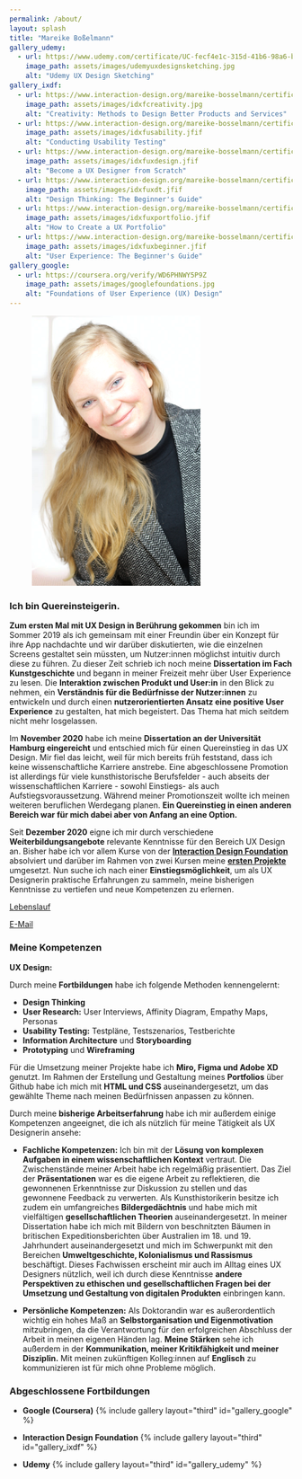```yaml
---
permalink: /about/
layout: splash
title: "Mareike Boßelmann"
gallery_udemy:
  - url: https://www.udemy.com/certificate/UC-fecf4e1c-315d-41b6-98a6-b4dfcb1484f5
    image_path: assets/images/udemyuxdesignsketching.jpg
    alt: "Udemy UX Design Sketching"
gallery_ixdf:
  - url: https://www.interaction-design.org/mareike-bosselmann/certificate/course/8ffd8c1c-9c52-4c1c-b309-dba88524c432
    image_path: assets/images/idxfcreativity.jpg
    alt: "Creativity: Methods to Design Better Products and Services"
  - url: https://www.interaction-design.org/mareike-bosselmann/certificate/course/7f9d4423-fbdf-4fce-a398-592fe9f73204
    image_path: assets/images/idxfusability.jfif
    alt: "Conducting Usability Testing"
  - url: https://www.interaction-design.org/mareike-bosselmann/certificate/course/d35c481a-fb73-4ebc-8b5e-4a6670122d02?certificateType=course
    image_path: assets/images/idxfuxdesign.jfif
    alt: "Become a UX Designer from Scratch"
  - url: https://www.interaction-design.org/mareike-bosselmann/certificate/course/313f43bd-fd91-4fb8-b3b5-2b649d704c06
    image_path: assets/images/idxfuxdt.jfif
    alt: "Design Thinking: The Beginner's Guide"
  - url: https://www.interaction-design.org/mareike-bosselmann/certificate/course/d0a425c0-72e8-424a-a393-3c2a008359b1
    image_path: assets/images/idxfuxportfolio.jfif
    alt: "How to Create a UX Portfolio"
  - url: https://www.interaction-design.org/mareike-bosselmann/certificate/course/950c716a-fa49-4ee8-aeb0-f24191ee8bb2
    image_path: assets/images/idxfuxbeginner.jfif
    alt: "User Experience: The Beginner's Guide"
gallery_google:
  - url: https://coursera.org/verify/WD6PHNWY5P9Z
    image_path: assets/images/googlefoundations.jpg
    alt: "Foundations of User Experience (UX) Design"
---
```


<figure style="width: 300px" class="align-right">
  <img src="https://github.com/mbosselmann/portfolio/blob/master/assets/images/startbild.png?raw=true" alt="">
  </figure> 

### Ich bin Quereinsteigerin.
**Zum ersten Mal mit UX Design in Berührung gekommen** bin ich im Sommer 2019 als ich gemeinsam mit einer Freundin über ein Konzept für ihre App nachdachte und wir darüber diskutierten, wie die einzelnen Screens gestaltet sein müssten, um Nutzer:innen möglichst intuitiv durch diese zu führen. Zu dieser Zeit schrieb ich noch meine **Dissertation im Fach Kunstgeschichte** und begann in meiner Freizeit mehr über User Experience zu lesen. Die **Interaktion zwischen Produkt und User:in** in den Blick zu nehmen, ein **Verständnis für die Bedürfnisse der Nutzer:innen** zu entwickeln und durch einen **nutzerorientierten Ansatz eine positive User Experience** zu gestalten, hat mich begeistert. Das Thema hat mich seitdem nicht mehr losgelassen.

Im **November 2020** habe ich meine **Dissertation an der Universität Hamburg eingereicht** und entschied mich für einen Quereinstieg in das UX Design. Mir fiel das leicht, weil für mich bereits früh feststand, dass ich keine wissenschaftliche Karriere anstrebe. Eine abgeschlossene Promotion ist allerdings für viele kunsthistorische Berufsfelder - auch abseits der wissenschaftlichen Karriere - sowohl Einstiegs- als auch Aufstiegsvoraussetzung. Während meiner Promotionszeit wollte ich meinen weiteren beruflichen Werdegang planen. **Ein Quereinstieg in einen anderen Bereich war für mich dabei aber von Anfang an eine Option.** 

Seit **Dezember 2020** eigne ich mir durch verschiedene **Weiterbildungsangebote** relevante Kenntnisse für den Bereich UX Design an. Bisher habe ich vor allem Kurse von der [**Interaction Design Foundation**](https://www.interaction-design.org/) absolviert und darüber im Rahmen von zwei Kursen meine [**ersten Projekte**](https://mbosselmann.github.io/portfolio/projects/) umgesetzt. Nun suche ich nach einer **Einstiegsmöglichkeit**, um als UX Designerin praktische Erfahrungen zu sammeln, meine bisherigen Kenntnisse zu vertiefen und neue Kompetenzen zu erlernen.

<a href="https://mbosselmann.github.io/portfolio/assets/documents/lebenslauf_bosselmann.pdf" class="btn btn--primary">Lebenslauf</a>

<a href="mailto:mareike.bosselmann@gmx.de" class="btn btn--primary">E-Mail</a>

### Meine Kompetenzen

**UX Design:**

Durch meine **Fortbildungen** habe ich folgende Methoden kennengelernt:

* **Design Thinking**
* **User Research:** User Interviews, Affinity Diagram, Empathy Maps, Personas
* **Usability Testing:** Testpläne, Testszenarios, Testberichte
* **Information Architecture** und **Storyboarding**
* **Prototyping** und **Wireframing**

Für die Umsetzung meiner Projekte habe ich **Miro, Figma und Adobe XD** genutzt. Im Rahmen der Erstellung und Gestaltung meines **Portfolios** über Github habe ich mich mit **HTML und CSS** auseinandergesetzt, um das gewählte Theme nach meinen Bedürfnissen anpassen zu können.

Durch meine **bisherige Arbeitserfahrung** habe ich mir außerdem einige Kompetenzen angeeignet, die ich als nützlich für meine Tätigkeit als UX Designerin ansehe:

* **Fachliche Kompetenzen:**
Ich bin mit der **Lösung von komplexen Aufgaben in einem wissenschaftlichen Kontext** vertraut. Die Zwischenstände meiner Arbeit habe ich regelmäßig präsentiert. Das Ziel der **Präsentationen** war es die eigene Arbeit zu reflektieren, die gewonnenen Erkenntnisse zur Diskussion zu stellen und das gewonnene Feedback zu verwerten. Als Kunsthistorikerin besitze ich zudem ein umfangreiches **Bildergedächtnis** und habe mich mit vielfältigen **gesellschaftlichen Theorien** auseinandergesetzt. In meiner Dissertation habe ich mich mit Bildern von beschnitzten Bäumen in britischen Expeditionsberichten über Australien im 18. und 19. Jahrhundert auseinandergesetzt und mich im Schwerpunkt mit den Bereichen **Umweltgeschichte, Kolonialismus und Rassismus** beschäftigt. Dieses Fachwissen erscheint mir auch im Alltag eines UX Designers nützlich, weil ich durch diese Kenntnisse **andere Perspektiven zu ethischen und gesellschaftlichen Fragen bei der Umsetzung und Gestaltung von digitalen Produkten** einbringen kann.

* **Persönliche Kompetenzen:**
Als Doktorandin war es außerordentlich wichtig ein hohes Maß an **Selbstorganisation und Eigenmotivation** mitzubringen, da die Verantwortung für den erfolgreichen Abschluss der Arbeit in meinen eigenen Händen lag. **Meine Stärken** sehe ich außerdem in der **Kommunikation, meiner Kritikfähigkeit und meiner Disziplin.** Mit meinen zukünftigen Kolleg:innen auf **Englisch** zu kommunizieren ist für mich ohne Probleme möglich.

### Abgeschlossene Fortbildungen
* **Google (Coursera)**
{% include gallery layout="third" id="gallery_google" %}

* **Interaction Design Foundation**
{% include gallery layout="third" id="gallery_ixdf" %}

* **Udemy**
{% include gallery layout="third" id="gallery_udemy" %}
